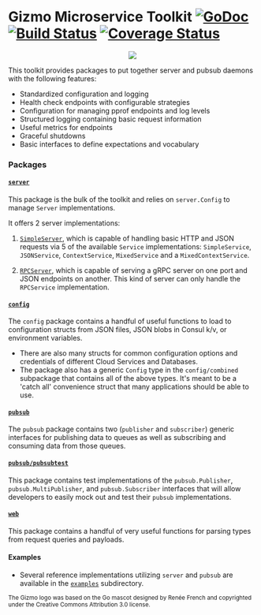 # Gizmo Microservice Toolkit [![GoDoc](https://godoc.org/github.com/gizmo/gizmo?status.svg)](https://godoc.org/github.com/NYTimes/gizmo) [![Build Status](https://travis-ci.org/NYTimes/gizmo.svg?branch=master)](https://travis-ci.org/NYTimes/gizmo) [![Coverage Status](https://coveralls.io/repos/NYTimes/gizmo/badge.svg?branch=master&service=github)](https://coveralls.io/github/NYTimes/gizmo?branch=master)

<p align="center">
  <img src="https://lh3.googleusercontent.com/GZ8BtUP_lQJTibMTajjWeLogeXjT5ZzhT_aNRF4WSxNNKQcDDZ3a4k9HfZpXEnfx4T0-wfkv_qjA303Uz-BcJQWpQMHW0U3B-U7H8CI7dDrnxXm0LpCtRN1mrVUSgGAKRe4nSoZxxk-kUpKS_RefWesArYwVEJ62CPucDU5LlKVGUF8XihuWg5aRYQA_5Rwr16tJP5CZECaY0qG-5r6CmRy9gTYbczWmOiFisaQ2QJchYdTEQyrHh4ZH4zfoudOlSisSLQuZyRpVsI5i3uTsS1POL3cMvFoiE2vypv4p5m-G7ZCnFpsKVd4V5FSHE6iBhaJrFm6sF2MyJWBftQxuw4PzOB-wHXhTWwQHK5SWwPCxzgtMCvoC0ECUhx3aCa2Ga2t8Skf4linasSdkl98ttg_TDJTrkBx-W51FEP8CPH_0OZ0BNUOC6v3miAJcAw7eExtyYTK0-bYPOCW-SQ0ooFa_oOBUrddFNpvqh0wzbhGthXTfHnA9ILAm5g5bBAw0ZS8BVZSVLdRFQLgT7dCybNHxblAG9HSW5E14Jed-JvF6D1gxGqiZZnUQ0nByrPbRsoi-FFnr2fSFkeqRaR6JfXeMuKlJ59As6Owq3Q=w278-h306-no"/>
</p>

This toolkit provides packages to put together server and pubsub daemons with the following features:

* Standardized configuration and logging
* Health check endpoints with configurable strategies
* Configuration for managing pprof endpoints and log levels
* Structured logging containing basic request information
* Useful metrics for endpoints
* Graceful shutdowns
* Basic interfaces to define expectations and vocabulary

### Packages

#### [`server`](https://godoc.org/github.com/NYTimes/gizmo/server)

This package is the bulk of the toolkit and relies on `server.Config` to manage `Server` implementations.

It offers 2 server implementations:

1. [`SimpleServer`](https://godoc.org/github.com/NYTimes/gizmo/server#SimpleServer), which is capable of handling basic HTTP and JSON requests via 5 of the available `Service` implementations: `SimpleService`, `JSONService`, `ContextService`, `MixedService` and a `MixedContextService`.

2. [`RPCServer`](https://godoc.org/github.com/NYTimes/gizmo/server#RPCServer), which is capable of serving a gRPC server on one port and JSON endpoints on another. This kind of server can only handle the `RPCService` implementation.

#### [`config`](https://godoc.org/github.com/NYTimes/gizmo/config)

The `config` package contains a handful of useful functions to load to configuration structs from JSON files, JSON blobs in Consul k/v, or environment variables.

* There are also many structs for common configuration options and credentials of different Cloud Services and Databases.
* The package also has a generic `Config` type in the `config/combined` subpackage that contains all of the above types. It's meant to be a 'catch all' convenience struct that many applications should be able to use.

#### [`pubsub`](https://godoc.org/github.com/NYTimes/gizmo/pubsub)

The `pubsub` package contains two (`publisher` and `subscriber`) generic interfaces for publishing data to queues as well as subscribing and consuming data from those queues.

#### [`pubsub/pubsubtest`](https://godoc.org/github.com/NYTimes/gizmo/pubsub/pubsubtest)

This package contains test implementations of the `pubsub.Publisher`, `pubsub.MultiPublisher`, and `pubsub.Subscriber` interfaces that will allow developers to easily mock out and test their `pubsub` implementations.

#### [`web`](https://godoc.org/github.com/NYTimes/gizmo/web)

This package contains a handful of very useful functions for parsing types from request queries and payloads.

#### Examples

* Several reference implementations utilizing `server` and `pubsub` are available in the [`examples`](https://github.com/NYTimes/gizmo/tree/master/examples) subdirectory.

<sub>The Gizmo logo was based on the Go mascot designed by Renée French and copyrighted under the Creative Commons Attribution 3.0 license.</sub>
